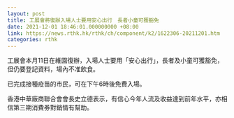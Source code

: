 ```yaml
---
layout: post
title: 工展會將復辦入場人士要用安心出行　長者小童可獲豁免
date: 2021-12-01 18:46:01.000000000 +08:00
link: https://news.rthk.hk/rthk/ch/component/k2/1622306-20211201.htm
categories: rthk
---
```


工展會本月11日在維園復辦，入場人士要用「安心出行」，長者及小童可獲豁免，但仍要登記資料，場內不准飲食。

已完成接種疫苗的市民，可在下午6時後免費入場。

香港中華廠商聯合會會長史立德表示，有信心今年人流及收益達到前年水平，亦相信第三期消費券對銷情有幫助。
